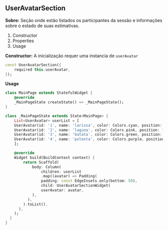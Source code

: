 ## UserAvatarSection

**Sobre:**  Seção onde estão listados os participantes da sessão e informações sobre o estado de suas estimativas.

1.  Constructor
2.  Properties
3.  Usage

**Constructor:**
A inicialização requer uma instancia de `userAvatar`

```dart
const UserAvatarSection({
    required this.userAvatar, 
});
```
**Usage**

```dart
class MainPage extends StatefulWidget {
	@override
	_MainPageState createState() => _MainPageState();
}

class _MainPageState extends State<MainPage> {
	List<UserAvatar> userList = [
	UserAvatar(id: '1', name: 'larissa', color: Colors.cyan, position: 0),
	UserAvatar(id: '2', name: 'laguna', color: Colors.pink, position: 1),
	UserAvatar(id: '3', name: 'batata', color: Colors.green, position: 2),
	UserAvatar(id: '4', name: 'polenta', color: Colors.purple, position: 3)
	];

	@override
	Widget build(BuildContext context) {
		return Scaffold(
			body: Column(
				children: userList
				.map((avatar) => Padding(
				padding: const EdgeInsets.only(bottom: 50),
				child: UserAvatarSectionWidget(
				userAvatar: avatar,
			),
		  ),
		).toList(),
	  ),
	);
  }
}
